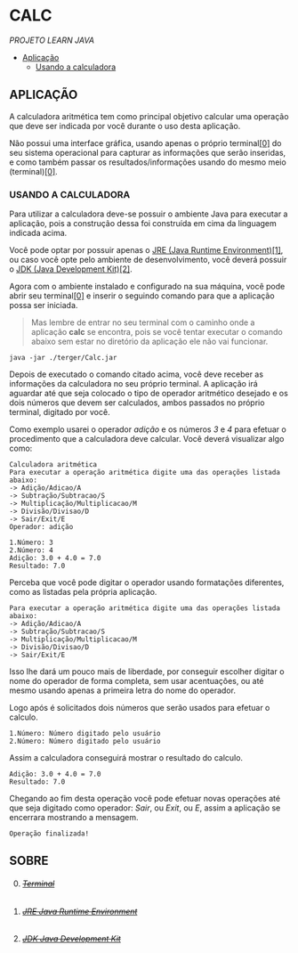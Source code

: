 # CALC

*PROJETO LEARN JAVA*
* [Aplicação](#aplicação)
  * [Usando a calculadora](#usando-a-calculadora)

## APLICAÇÃO

A calculadora aritmética tem como principal objetivo calcular uma operação que deve ser indicada por você durante o uso desta aplicação.

Não possui uma interface gráfica, usando apenas o próprio terminal[\[0\]](#terminal) do seu sistema operacional para capturar as informações que serão inseridas, e como também passar os resultados/informações usando do mesmo meio \(terminal\)[\[0\]](#terminal).

### USANDO A CALCULADORA

Para utilizar a calculadora deve-se possuir o ambiente Java para executar a aplicação, pois a construção dessa foi construída em cima da linguagem indicada acima.

Você pode optar por possuir apenas o [JRE \(Java Runtime Environment\)](https://java.com/pt-BR/download/)[\[1\]](#jre-java-runtime-environment), ou caso você opte pelo ambiente de desenvolvimento, você deverá possuir o [JDK \(Java Development Kit\)](https://www.oracle.com/java/technologies/javase-downloads.html)[\[2\]](#jdk-java-development-kit).

Agora com o ambiente instalado e configurado na sua máquina, você pode abrir seu terminal[\[0\]](#terminal) e inserir o seguindo comando para que a aplicação possa ser iniciada.

> Mas lembre de entrar no seu terminal com o caminho onde a aplicação **calc** se encontra, pois se você tentar executar o comando abaixo sem estar no diretório da aplicação ele não vai funcionar.

```
java -jar ./terger/Calc.jar
```

Depois de executado o comando citado acima, você deve receber as informações da calculadora no seu próprio terminal. A aplicação irá aguardar até que seja colocado o tipo de operador aritmético desejado e os dois números que devem ser calculados, ambos passados no próprio terminal, digitado por você.

Como exemplo usarei o operador *adição* e os números *3* e *4* para efetuar o procedimento que a calculadora deve calcular. Você deverá visualizar algo como:

```
Calculadora aritmética
Para executar a operação aritmética digite uma das operações listada abaixo:
-> Adição/Adicao/A
-> Subtração/Subtracao/S
-> Multiplicação/Multiplicacao/M
-> Divisão/Divisao/D
-> Sair/Exit/E
Operador: adição

1.Número: 3
2.Número: 4
Adição: 3.0 + 4.0 = 7.0
Resultado: 7.0
```
Perceba que você pode digitar o operador usando formatações diferentes, como as listadas pela própria aplicação.

```
Para executar a operação aritmética digite uma das operações listada abaixo:
-> Adição/Adicao/A
-> Subtração/Subtracao/S
-> Multiplicação/Multiplicacao/M
-> Divisão/Divisao/D
-> Sair/Exit/E
```

Isso lhe dará um pouco mais de liberdade, por conseguir escolher digitar o nome do operador de forma completa, sem usar acentuações, ou até mesmo usando apenas a primeira letra do nome do operador.

Logo após é solicitados dois números que serão usados para efetuar o calculo.

```
1.Número: Número digitado pelo usuário
2.Número: Número digitado pelo usuário
```

Assim a calculadora conseguirá mostrar o resultado do calculo.

```
Adição: 3.0 + 4.0 = 7.0
Resultado: 7.0
```

Chegando ao fim desta operação você pode efetuar novas operações até que seja digitado como operador: *Sair*, ou *Exit*, ou *E*, assim a aplicação se encerrara mostrando a mensagem.

```
Operação finalizada!
```

## SOBRE
0. ###### ~~[Terminal]()~~
1. ###### ~~[JRE Java Runtime Environment]()~~
2. ###### ~~[JDK Java Development Kit]()~~
